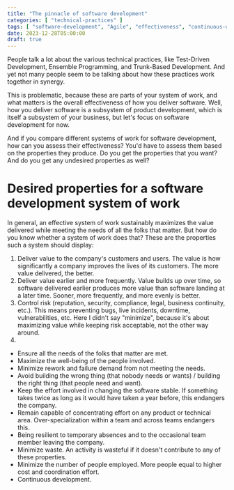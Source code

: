 ```yaml
---
title: "The pinnacle of software development"
categories: [ "technical-practices" ]
tags: [ "software-development", "Agile", "effectiveness", "continuous-delivery", "test-driven-development" ]
date: 2023-12-28T05:00:00
draft: true
---
```


People talk a lot about the various technical practices, like Test-Driven Development, Ensemble Programming, and Trunk-Based Development. And yet not many people seem to be talking about how these practices work together in synergy.

This is problematic, because these are parts of your system of work, and what matters is the overall effectiveness of how you deliver software. Well, how you deliver software is a subsystem of product development, which is itself a subsystem of your business, but let's focus on software development for now.

And if you compare different systems of work for software development, how can you assess their effectiveness? You'd have to assess them based on the properties they produce. Do you get the properties that you want? And do you get any undesired properties as well?

# Desired properties for a software development system of work

In general, an effective system of work sustainably maximizes the value delivered while meeting the needs of all the folks that matter. But how do you know whether a system of work does that? These are the properties such a system should display:

1. Deliver value to the company's customers and users. The value is how significantly a company improves the lives of its customers. The more value delivered, the better. 
2. Deliver value earlier and more frequently. Value builds up over time, so software delivered earlier produces more value than software landing at a later time. Sooner, more frequently, and more evenly is better.
3. Control risk (reputation, security, compliance, legal, business continuity, etc.). This means preventing bugs, live incidents, downtime, vulnerabilities, etc. Here I didn't say "minimize", because it's about maximizing value while keeping risk acceptable, not the other way around.
4.  

[//]: # (TODO)

- Ensure all the needs of the folks that matter are met.
- Maximize the well-being of the people involved.
- Minimize rework and failure demand from not meeting the needs.
- Avoid building the wrong thing (that nobody needs or wants) / building the right thing (that people need and want).
- Keep the effort involved in changing the software stable. If something takes twice as long as it would have taken a year before, this endangers the company.
- Remain capable of concentrating effort on any product or technical area. Over-specialization within a team and across teams endangers this.
- Being resilient to temporary absences and to the occasional team member leaving the company.
- Minimize waste. An activity is wasteful if it doesn't contribute to any of these properties.
- Minimize the number of people employed. More people equal to higher cost and coordination effort.
- Continuous development.

##  